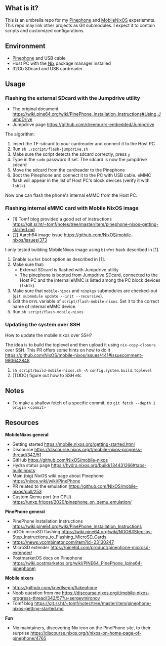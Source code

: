 What is it?
-----------

This is an umbrella repo for my [Pinephone](https://www.pine64.org/pinephone/)
and [MobileNixOS](https://mobile.nixos.org/index.html) experiemnts. This repo
may link other projects as Git submodules. I expect it to contain scripts and
customized configurations.


Environment
-----------

* [Pinephone](https://www.pine64.org/pinephone/) and USB cable
* Host PC with the [Nix](https://nixos.org/nix) package manager installed
* 32Gb SDcard and USB cardreader

Usage
-----

### Flashing the external SDcard with the Jumpdrive utility

* The original document https://wiki.pine64.org/wiki/PinePhone_Installation_Instructions#Using_JumpDrive
* Jumpdrive page https://github.com/dreemurrs-embedded/Jumpdrive

The algorithm:

1. Insert the TF-sdcard to your cardreader and connect it to the Host PC
2. Run `sh ./script/flash-jumpdrive.sh`
3. Make sure the script detects the sdcard correctly, press `y`
4. Type in the `sudo` password if set. The sdcard is now the jumpdrive sdcard
5. Move the sdcard from the cardreader to the Pinephone
6. Boot the Pinephone and connect it to the PC with USB cable. eMMC flash will
   appear in the list of Host PC's block devices (verify it with `lsblk`).

Now one can flash the phone's internal eMMC from the Host PC.

### Flashing internal eMMC card with Mobile NixOS image

* [1] Tomf blog provided a good set of instructions https://git.sr.ht/~tomf/notes/tree/master/item/pinephone-nixos-getting-started.md
* [2] Aarch64 image issue https://github.com/NixOS/mobile-nixos/issues/373

I only tested building MobileNixos image using `binfmt` hack described in [1].

1. Enable `binfmt` boot option as described in [1].
2. Make sure that:
   - External SDcard is flashed with Jumpdrive utility
   - The pinephone is booted from Jumpdrive SDcard, connected to the Host PC and
     the internal eMMC is listed among the PC block devices (`lsblk`).
3. Make sure that `mobile-nixos` and `nixpkgs` submodules are checked-out (`git
   submodule update --init --recursive`).
4. Edit the `DEVL` variable of `script/flash-mobile-nixos`. Set it to the
   correct name of internal eMMC device.
5. Run `sh script/flash-mobile-nixos`


### Updating the system over SSH

How to update the mobile nixos over SSH?

The idea is to build the toplevel and then upload it using `nix-copy-closure`
over SSH. This PR offers some hints on how to do it
https://github.com/NixOS/mobile-nixos/issues/441#issuecomment-990642848

1. `sh script/build-mobile-nixos.sh -A config.system.build.toplevel`
2. (TODO) figure out how to SSH etc

Notes
-----

* To make a shallow fetch of a specific commit, do
  `git fetch --depth 1 origin <commit>`

Resources
---------

**MobileNixos general**

* Getting started https://mobile.nixos.org/getting-started.html
* Discource https://discourse.nixos.org/t/mobile-nixos-progress-thread/342/51
* GitHub https://github.com/NixOS/mobile-nixos
* Hydra status page https://hydra.nixos.org/build/134431266#tabs-buildinputs
* Main (big) NixOS wiki page about Pinephone https://nixos.wiki/wiki/PinePhone
* PR related to the emulation https://github.com/NixOS/mobile-nixos/pull/253
* Custom Qemu port (no GPU) https://unxp.fr/post/2020/pinephone_on_qemu_emulation/

**PinePhone general**

* PinePhone Installation Instructions https://wiki.pine64.org/wiki/PinePhone_Installation_Instructions
* nOOb microSD flashing https://wiki.pine64.org/wiki/NOOB#Step-by-Step_Instructions_to_Flashing_MicroSD_Cards
* https://news.ycombinator.com/item?id=23130247
* MicroSD extender https://pine64.com/product/pinephone-microsd-extender/
* PostmarketOS docs on Pinephone https://wiki.postmarketos.org/wiki/PINE64_PinePhone_(pine64-pinephone)

**Mobile nixers**

* https://github.com/knedlsepp/flakephone
* Noob question from me https://discourse.nixos.org/t/mobile-nixos-progress-thread/342/57?u=sergeymironov
* Tomf blog https://git.sr.ht/~tomf/notes/tree/master/item/pinephone-nixos-getting-started.md

**Fun**

* Nix maintainers, discovering Nix icon on the PinePhone site, to their surprise https://discourse.nixos.org/t/nixos-on-home-page-of-pinephone/4765

